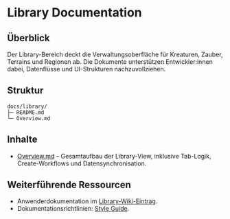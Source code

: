 # Library Documentation

## Überblick
Der Library-Bereich deckt die Verwaltungsoberfläche für Kreaturen, Zauber, Terrains und Regionen ab. Die Dokumente unterstützen
Entwickler:innen dabei, Datenflüsse und UI-Strukturen nachzuvollziehen.

## Struktur
```
docs/library/
├─ README.md
└─ Overview.md
```

## Inhalte
- [Overview.md](Overview.md) – Gesamtaufbau der Library-View, inklusive Tab-Logik, Create-Workflows und Datensynchronisation.

## Weiterführende Ressourcen
- Anwenderdokumentation im [Library-Wiki-Eintrag](../../../wiki/Library.md).
- Dokumentationsrichtlinien: [Style Guide](../../../docs/style-guide.md).

